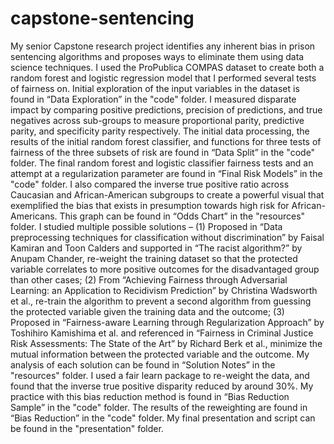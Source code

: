 # capstone-sentencing
My senior Capstone research project identifies any inherent bias in prison sentencing algorithms and proposes ways to eliminate them using data science techniques. 
I used the ProPublica COMPAS dataset to create both a random forest and logistic regression model that I performed several tests of fairness on. Initial exploration of the input variables in the dataset is found in “Data Exploration” in the "code" folder. I measured disparate impact by comparing positive predictions, precision of predictions, and true negatives across sub-groups to measure proportional parity, predictive parity, and specificity parity respectively. The initial data processing, the results of the initial random forest classifier, and functions for three tests of fairness of the three subsets of risk are found in “Data Split” in the "code" folder. The final random forest and logistic classifier fairness tests and an attempt at a regularization parameter are found in “Final Risk Models” in the "code" folder. I also compared the inverse true positive ratio across Caucasian and African-American subgroups to create a powerful visual that exemplified the bias that exists in presumption towards high risk for African-Americans. This graph can be found in “Odds Chart” in the "resources" folder. 
I studied multiple possible solutions – (1) Proposed in “Data preprocessing techniques for classification without discrimination” by Faisal Kamiran and Toon Calders and supported in “The racist algorithm?” by Anupam Chander, re-weight the training dataset so that the protected variable correlates to more positive outcomes for the disadvantaged group than other cases; (2) From “Achieving Fairness through Adversarial Learning: an Application to Recidivism Prediction” by Christina Wadsworth et al., re-train the algorithm to prevent a second algorithm from guessing the protected variable given the training data and the outcome; (3) Proposed in “Fairness-aware Learning through Regularization Approach” by Toshihiro Kamishima et al. and referenced in “Fairness in Criminal Justice Risk Assessments: The State of the Art” by Richard Berk et al., minimize the mutual information between the protected variable and the outcome. My analysis of each solution can be found in “Solution Notes” in the "resources" folder. 
I used a fair learn package to re-weight the data, and found that the inverse true positive disparity reduced by around 30%. My practice with this bias reduction method is found in “Bias Reduction Sample” in the "code" folder. The results of the reweighting are found in “Bias Reduction” in the "code" folder. My final presentation and script can be found in the "presentation" folder.

